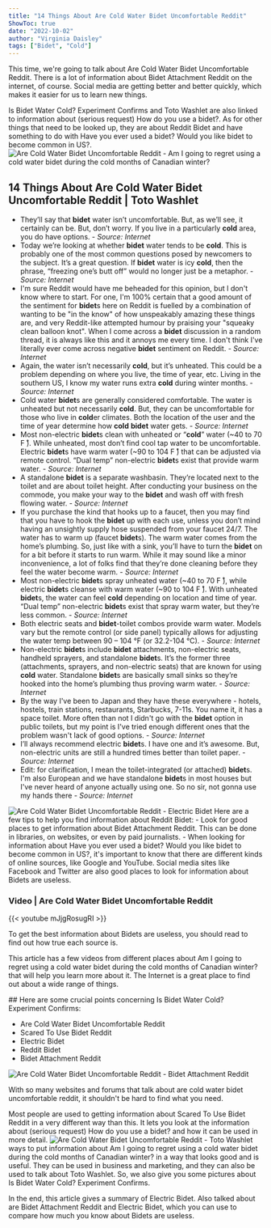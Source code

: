 ```yaml
---
title: "14 Things About Are Cold Water Bidet Uncomfortable Reddit"
ShowToc: true 
date: "2022-10-02"
author: "Virginia Daisley" 
tags: ["Bidet", "Cold"]
---
```


	
This time, we're going to talk about Are Cold Water Bidet Uncomfortable Reddit. There is a lot of information about Bidet Attachment Reddit on the internet, of course. Social media are getting better and better quickly, which makes it easier for us to learn new things.

Is Bidet Water Cold? Experiment Confirms and Toto Washlet are also linked to information about (serious request) How do you use a bidet?. As for other things that need to be looked up, they are about Reddit Bidet and have something to do with Have you ever used a bidet? Would you like bidet to become common in US?.
<img loading="lazy" src="https://www.thespruce.com/thmb/iIzLBiRNI6-giec_V6anvwvidVU=/fit-in/710x415/filters:no_upscale():max_bytes(150000):strip_icc()/817ykQZliZL._AC_SL1500_-6d5c20e86911401fa1a7620d22d72c31.jpg" onerror="this.onerror=null;this.src='https://blogger.googleusercontent.com/img/a/AVvXsEhe7F7TRXHtjiKvHb5vS7DmnxvpHiDyoYyYvm1nHB3Qp2_w3BnM6A2eq4v7FYxCC9bfZt3a9vIMtAYEKUiaDQbHMg-ViyGmRIj39MLp0bGFfgfYw1Dc9q_H-T0wiTm3l0Uq42dETrN9eC8aGJ9_IORZsxST1AcLR7np1koOfcc7tnHa4S8Mwz_xD9d0=s16000';" alt="Are Cold Water Bidet Uncomfortable Reddit - Am I going to regret using a cold water bidet during the cold months of Canadian winter?" >

## 14 Things About Are Cold Water Bidet Uncomfortable Reddit | Toto Washlet
-   They’ll say that **bidet** water isn’t uncomfortable. But, as we’ll see, it certainly can be. But, don’t worry. If you live in a particularly **cold** area, you do have options. - <cite>Source: Internet</cite>
-   Today we’re looking at whether **bidet** water tends to be **cold**. This is probably one of the most common questions posed by newcomers to the subject. It’s a great question. If **bidet** water is icy **cold**, then the phrase, “freezing one’s butt off” would no longer just be a metaphor. - <cite>Source: Internet</cite>
-   I'm sure Reddit would have me beheaded for this opinion, but I don't know where to start. For one, I'm 100% certain that a good amount of the sentiment for **bidet**s here on Reddit is fuelled by a combination of wanting to be "in the know" of how unspeakably amazing these things are, and very Reddit-like attempted humour by praising your "squeaky clean balloon knot". When I come across a **bidet** discussion in a random thread, it is always like this and it annoys me every time. I don't think I've literally ever come across negative **bidet** sentiment on Reddit. - <cite>Source: Internet</cite>
-   Again, the water isn’t necessarily **cold**, but it’s unheated. This could be a problem depending on where you live, the time of year, etc. Living in the southern US, I know my water runs extra **cold** during winter months. - <cite>Source: Internet</cite>
-   Cold water **bidet**s are generally considered comfortable. The water is unheated but not necessarily **cold**. But, they can be uncomfortable for those who live in **cold**er climates. Both the location of the user and the time of year determine how **cold** **bidet** water gets. - <cite>Source: Internet</cite>
-   Most non-electric **bidet**s clean with unheated or “**cold**” water (~40 to 70 F ̊). While unheated, most don’t find cool tap water to be uncomfortable. Electric **bidet**s have warm water (~90 to 104 F ̊) that can be adjusted via remote control. “Dual temp” non-electric **bidet**s exist that provide warm water. - <cite>Source: Internet</cite>
-   A standalone **bidet** is a separate washbasin. They’re located next to the toilet and are about toilet height. After conducting your business on the commode, you make your way to the **bidet** and wash off with fresh flowing water. - <cite>Source: Internet</cite>
-   If you purchase the kind that hooks up to a faucet, then you may find that you have to hook the **bidet** up with each use, unless you don’t mind having an unsightly supply hose suspended from your faucet 24/7. The water has to warm up (faucet **bidet**s). The warm water comes from the home’s plumbing. So, just like with a sink, you’ll have to turn the **bidet** on for a bit before it starts to run warm. While it may sound like a minor inconvenience, a lot of folks find that they’re done cleaning before they feel the water become warm. - <cite>Source: Internet</cite>
-   Most non-electric **bidet**s spray unheated water (~40 to 70 F ̊), while electric **bidet**s cleanse with warm water (~90 to 104 F ̊). With unheated **bidet**s, the water can feel **cold** depending on location and time of year. “Dual temp” non-electric **bidet**s exist that spray warm water, but they’re less common. - <cite>Source: Internet</cite>
-   Both electric seats and **bidet**-toilet combos provide warm water. Models vary but the remote control (or side panel) typically allows for adjusting the water temp between 90 – 104 °F (or 32.2-104 °C). - <cite>Source: Internet</cite>
-   Non-electric **bidet**s include **bidet** attachments, non-electric seats, handheld sprayers, and standalone **bidet**s. It’s the former three (attachments, sprayers, and non-electric seats) that are known for using **cold** water. Standalone **bidet**s are basically small sinks so they’re hooked into the home’s plumbing thus proving warm water. - <cite>Source: Internet</cite>
-   By the way I've been to Japan and they have these everywhere - hotels, hostels, train stations, restaurants, Starbucks, 7-11s. You name it, it has a space toilet. More often than not I didn't go with the **bidet** option in public toilets, but my point is I've tried enough different ones that the problem wasn't lack of good options. - <cite>Source: Internet</cite>
-   I’ll always recommend electric **bidet**s. I have one and it’s awesome. But, non-electric units are still a hundred times better than toilet paper. - <cite>Source: Internet</cite>
-   Edit: for clarification, I mean the toilet-integrated (or attached) **bidet**s. I'm also European and we have standalone **bidet**s in most houses but I've never heard of anyone actually using one. So no sir, not gonna use my hands there - <cite>Source: Internet</cite>


<img loading="lazy" src="https://img.srgcdn.com/e/w:480/N0M4cGNZa1prRXpGMXVuQ1ZNelgucG5n.jpg" onerror="this.onerror=null;this.src='https://blogger.googleusercontent.com/img/a/AVvXsEhe7F7TRXHtjiKvHb5vS7DmnxvpHiDyoYyYvm1nHB3Qp2_w3BnM6A2eq4v7FYxCC9bfZt3a9vIMtAYEKUiaDQbHMg-ViyGmRIj39MLp0bGFfgfYw1Dc9q_H-T0wiTm3l0Uq42dETrN9eC8aGJ9_IORZsxST1AcLR7np1koOfcc7tnHa4S8Mwz_xD9d0=s16000';" alt="Are Cold Water Bidet Uncomfortable Reddit - Electric Bidet" >
Here are a few tips to help you find information about Reddit Bidet:
- Look for good places to get information about Bidet Attachment Reddit. This can be done in libraries, on websites, or even by paid journalists.
- When looking for information about Have you ever used a bidet? Would you like bidet to become common in US?, it's important to know that there are different kinds of online sources, like Google and YouTube. Social media sites like Facebook and Twitter are also good places to look for information about Bidets are useless.

### Video | Are Cold Water Bidet Uncomfortable Reddit
{{< youtube mJjgRosugRI >}} 

To get the best information about Bidets are useless, you should read to find out how true each source is.

This article has a few videos from different places about Am I going to regret using a cold water bidet during the cold months of Canadian winter? that will help you learn more about it. The Internet is a great place to find out about a wide range of things.
<script async="async" data-cfasync="false" src="//normallydemandedalter.com/fe63df3c5408708b15d8dc3d9b206b31/invoke.js"></script>
<div id="container-fe63df3c5408708b15d8dc3d9b206b31"></div>
## Here are some crucial points concerning Is Bidet Water Cold? Experiment Confirms:

- Are Cold Water Bidet Uncomfortable Reddit
- Scared To Use Bidet Reddit
- Electric Bidet
- Reddit Bidet
- Bidet Attachment Reddit

 <img loading="lazy" src="http://img855.imageshack.us/img855/7922/chsk.jpg" onerror="this.onerror=null;this.src='https://blogger.googleusercontent.com/img/a/AVvXsEhe7F7TRXHtjiKvHb5vS7DmnxvpHiDyoYyYvm1nHB3Qp2_w3BnM6A2eq4v7FYxCC9bfZt3a9vIMtAYEKUiaDQbHMg-ViyGmRIj39MLp0bGFfgfYw1Dc9q_H-T0wiTm3l0Uq42dETrN9eC8aGJ9_IORZsxST1AcLR7np1koOfcc7tnHa4S8Mwz_xD9d0=s16000';" alt="Are Cold Water Bidet Uncomfortable Reddit - Bidet Attachment Reddit" >

With so many websites and forums that talk about are cold water bidet uncomfortable reddit, it shouldn't be hard to find what you need.

Most people are used to getting information about Scared To Use Bidet Reddit in a very different way than this. It lets you look at the information about (serious request) How do you use a bidet? and how it can be used in more detail.
<img loading="lazy" src="https://i1.wp.com/vanity.sydney/wp-content/uploads/products/3/Coway-BA08-Warm-Water-Electric-Bidet-Japanese-Toilet-Seat-Health-Care-Range-254540293283.JPG?fit=1200%2C1600&ssl=1" onerror="this.onerror=null;this.src='https://blogger.googleusercontent.com/img/a/AVvXsEhe7F7TRXHtjiKvHb5vS7DmnxvpHiDyoYyYvm1nHB3Qp2_w3BnM6A2eq4v7FYxCC9bfZt3a9vIMtAYEKUiaDQbHMg-ViyGmRIj39MLp0bGFfgfYw1Dc9q_H-T0wiTm3l0Uq42dETrN9eC8aGJ9_IORZsxST1AcLR7np1koOfcc7tnHa4S8Mwz_xD9d0=s16000';" alt="Are Cold Water Bidet Uncomfortable Reddit - Toto Washlet" >
ways to put information about Am I going to regret using a cold water bidet during the cold months of Canadian winter? in a way that looks good and is useful. They can be used in business and marketing, and they can also be used to talk about Toto Washlet. So, we also give you some pictures about Is Bidet Water Cold? Experiment Confirms.

In the end, this article gives a summary of Electric Bidet. Also talked about are Bidet Attachment Reddit and Electric Bidet, which you can use to compare how much you know about Bidets are useless.
	
	

